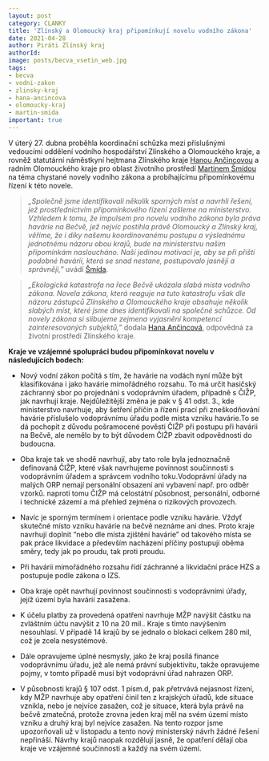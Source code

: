 ```yaml
---
layout: post
category: CLANKY
title: 'Zlínský a Olomoucký kraj připomínkují novelu vodního zákona'
date: 2021-04-28
author: Piráti Zlínský kraj
authorId:
image: posts/becva_vsetin_web.jpg
tags: 
- becva
- vodni-zakon
- zlinsky-kraj
- hana-ancincova
- olomoucky-kraj
- martin-smida
important: true
---
```


V úterý 27. dubna proběhla koordinační schůzka mezi příslušnými vedoucími oddělení vodního hospodářství Zlínského a Olomouckého kraje, a rovněž statutární náměstkyní hejtmana Zlínského kraje [Hanou Ančincovou](https://zlinsky.pirati.cz/lide/hana-ancincova/) a radním Olomouckého kraje pro oblast životního prostředí [Martinem Šmídou](https://olomoucky.pirati.cz/lide/martin-smida/) na téma chystané novely vodního zákona a probíhajícímu připomínkovému řízení k této novele.

> *„Společně jsme identifikovali několik sporných míst a navrhli řešení, jež prostřednictvím připomínkového řízení zašleme na ministerstvo. Vzhledem k tomu, že impulsem pro novelu vodního zákona byla práva havárie na Bečvě, jež nejvíc postihla právě Olomoucký a Zlínský kraj, věříme, že i díky našemu koordinovanému postupu a výslednému jednotnému názoru obou krajů, bude na ministerstvu našim připomínkám nasloucháno. Naší jedinou motivací je, aby se při příští podobné havárii, která se snad nestane, postupovalo jasněji a správněji,”* uvádí [Šmída](https://olomoucky.pirati.cz/lide/martin-smida/).
> 

> *„Ekologická katastrofa na řece Bečvě ukázala slabá místa vodního zákona. Novela zákona, která reaguje na tuto katastrofu však dle názoru zástupců Zlínského a Olomouckého kraje obsahuje několik slabých míst, které jsme dnes identifikovali na společné schůzce. Od novely zákona si slibujeme zejmena vyjasnění kompetencí zainteresovaných subjektů,”* dodala [Hana Ančincová](https://zlinsky.pirati.cz/lide/hana-ancincova/), odpovědná za životní prostředí Zlínského kraje.
> 

**Kraje ve vzájemné spolupráci budou připomínkovat novelu v následujících bodech:**

* Nový vodní zákon počítá s tím, že havárie na vodách nyní může být klasifikována i jako havárie mimořádného rozsahu. To má určit hasičský záchranný sbor po projednání s vodoprávním úřadem, případně s ČIŽP, jak navrhují kraje. Nejdůležitější změna je pak v § 41 odst. 3., kde ministerstvo navrhuje, aby šetření příčin a řízení prací při zneškodňování havárie příslušelo vodoprávnímu úřadu podle místa vzniku havárie.To se dá pochopit z důvodu pošramocené pověsti ČIŽP při postupu při havárii na Bečvě, ale nemělo by to být důvodem ČIŽP zbavit odpovědnosti do budoucna.

* Oba kraje tak ve shodě navrhují, aby tato role byla jednoznačně definovaná ČIŽP, které však navrhujeme povinnost součinnosti s vodoprávním úřadem a správcem vodního toku.Vodoprávní úřady na malých ORP nemají personální obsazení ani vybavení např. pro odběr vzorků. naproti tomu ČIŽP má celostátní působnost, personální, odborné i technické zázemí a má přehled zejména o rizikových provozech.

* Navíc je sporným termínem i orientace podle vzniku havárie. Vždyť skutečné místo vzniku havárie na bečvě neznáme ani dnes. Proto kraje navrhují doplnit “nebo dle místa zjištění havárie” od takového místa se pak práce likvidace a především nacházení příčiny postupují oběma směry, tedy jak po proudu, tak proti proudu.

* Při havárii mimořádného rozsahu řídí záchranné a likvidační práce HZS a postupuje podle zákona o IZS.

* Oba kraje opět navrhují povinnost součinnosti s vodoprávními úřady, jejíž území byla havárií zasažena.

* K účelu platby za provedená opatření navrhuje MŽP navýšit částku na zvláštním účtu navýšit z 10 na 20 mil.. Kraje s tímto navýšením nesouhlasí. V případě 14 krajů by se jednalo o blokaci celkem 280 mil, což je zcela nesystémové.

* Dále opravujeme úplné nesmysly, jako že kraj posílá finance vodoprávnímu úřadu, jež ale nemá právní subjektivitu, takže opravujeme pojmy, v tomto případě musí být vodoprávní úřad nahrazen ORP.

* V působnosti krajů § 107 odst. 1 písm.d, pak přetrvává nejasnost řízení, kdy MŽP navrhuje aby opatření činil ten z krajských úřadů, kde situace vznikla, nebo je nejvíce zasažen, což je situace, která byla právě na bečvě zmatečná, protože zrovna jeden kraj měl na svém území místo vzniku a druhý kraj byl nejvíce zasažen. Na tento rozpor jsme upozorňovali už v listopadu a tento nový ministerský návrh žádné řešení nepřináší. Návrhy krajů naopak rozdělují jasně, že opatření dělají oba kraje ve vzájemné součinnosti a každý na svém území.







